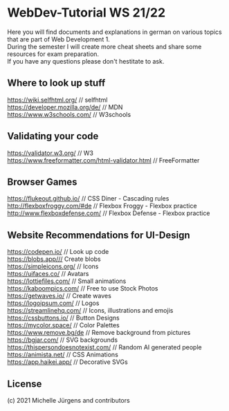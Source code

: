 # WebDev-Tutorial WS 21/22

Here you will find documents and explanations in german on various topics that are part of Web Development 1.  <br>
During the semester I will create more cheat sheets and share some resources for exam preparation. <br>
If you have any questions please don't hestitate to ask. <br>

## Where to look up stuff
https://wiki.selfhtml.org/ // selfhtml <br>
https://developer.mozilla.org/de/ // MDN <br>
https://www.w3schools.com/ // W3schools

## Validating your code
https://validator.w3.org/ // W3 <br>
https://www.freeformatter.com/html-validator.html // FreeFormatter

## Browser Games
https://flukeout.github.io/ // CSS Diner - Cascading rules <br>
http://flexboxfroggy.com/#de // Flexbox Froggy - Flexbox practice <br>
http://www.flexboxdefense.com/ // Flexbox Defense - Flexbox practice

## Website Recommendations for UI-Design
https://codepen.io/ // Look up code <br>
https://blobs.app/// Create blobs <br>
https://simpleicons.org/ // Icons <br>
https://uifaces.co/ // Avatars <br>
https://lottiefiles.com/ // Small animations <br>
https://kaboompics.com/ // Free to use Stock Photos <br>
https://getwaves.io/ // Create waves <br>
https://logoipsum.com/ // Logos <br>
https://streamlinehq.com/ // Icons, illustrations and emojis <br>
https://cssbuttons.io/ // Button Designs <br>
https://mycolor.space/ // Color Palettes <br>
https://www.remove.bg/de // Remove background from pictures <br>
https://bgjar.com/ // SVG backgrounds <br>
https://thispersondoesnotexist.com/ // Random AI generated people <br>
https://animista.net/ // CSS Animations <br>
https://app.haikei.app/ // Decorative SVGs 

## License
(c) 2021 Michelle Jürgens and contributors
